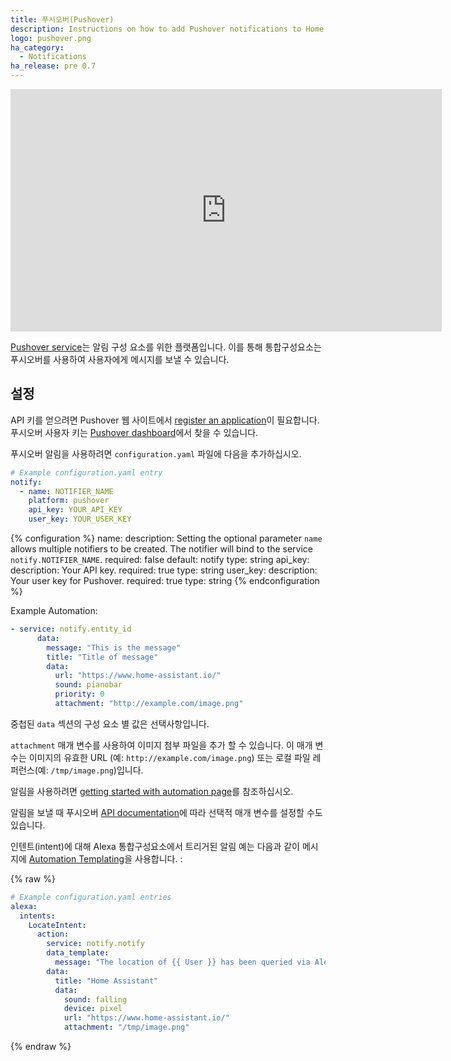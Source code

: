 ```yaml
---
title: 푸시오버(Pushover)
description: Instructions on how to add Pushover notifications to Home Assistant.
logo: pushover.png
ha_category:
  - Notifications
ha_release: pre 0.7
---
```


<iframe width="690" height="388" src="https://www.youtube.com/embed/zYrDOHn-CkA" frameborder="0" allow="accelerometer; autoplay; encrypted-media; gyroscope; picture-in-picture" allowfullscreen></iframe>

[Pushover service](https://pushover.net/)는 알림 구성 요소를 위한 플랫폼입니다. 이를 통해 통합구성요소는 푸시오버를 사용하여 사용자에게 메시지를 보낼 수 있습니다.

## 설정

API 키를 얻으려면 Pushover 웹 사이트에서 [register an application](https://pushover.net/apps/clone/home_assistant)이 필요합니다. 푸시오버 사용자 키는 [Pushover dashboard](https://pushover.net/dashboard)에서 찾을 수 있습니다.

푸시오버 알림을 사용하려면 `configuration.yaml` 파일에 다음을 추가하십시오.

```yaml
# Example configuration.yaml entry
notify:
  - name: NOTIFIER_NAME
    platform: pushover
    api_key: YOUR_API_KEY
    user_key: YOUR_USER_KEY
```

{% configuration %}
name:
  description: Setting the optional parameter `name` allows multiple notifiers to be created. The notifier will bind to the service `notify.NOTIFIER_NAME`.
  required: false
  default: notify
  type: string
api_key:
  description: Your API key.
  required: true
  type: string
user_key:
  description: Your user key for Pushover.
  required: true
  type: string
{% endconfiguration %}

Example Automation:

```yaml
- service: notify.entity_id
      data:
        message: "This is the message"
        title: "Title of message"
        data:
          url: "https://www.home-assistant.io/"
          sound: pianobar
          priority: 0
          attachment: "http://example.com/image.png"
```

중첩된 `data` 섹션의 구성 요소 별 값은 선택사항입니다.

`attachment` 매개 변수를 사용하여 이미지 첨부 파일을 추가 할 수 있습니다. 이 매개 변수는 이미지의 유효한 URL (예: `http://example.com/image.png`) 또는 로컬 파일 레퍼런스(예: `/tmp/image.png`)입니다.

알림을 사용하려면 [getting started with automation page](/getting-started/automation/)를 참조하십시오.

알림을 보낼 때 푸시오버 [API documentation](https://pushover.net/api)에 따라 선택적 매개 변수를 설정할 수도 있습니다.

인텐트(intent)에 대해 Alexa 통합구성요소에서 트리거된 알림 예는 다음과 같이 메시지에 [Automation Templating](/getting-started/automation-templating/)을 사용합니다. : 

{% raw %}

```yaml
# Example configuration.yaml entries
alexa:
  intents:
    LocateIntent:
      action:
        service: notify.notify
        data_template:
          message: "The location of {{ User }} has been queried via Alexa."
        data:
          title: "Home Assistant"
          data:
            sound: falling
            device: pixel
            url: "https://www.home-assistant.io/"
            attachment: "/tmp/image.png"
```

{% endraw %}

